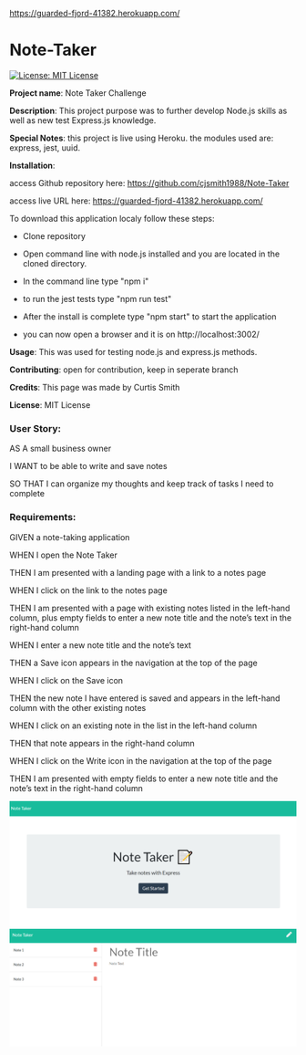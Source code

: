 
https://guarded-fjord-41382.herokuapp.com/
# Note-Taker
[![License: MIT License](https://img.shields.io/badge/License-MIT-brightgreen.svg)](https://choosealicense.com/licenses/mit/)
 
**Project name**: Note Taker Challenge

**Description**: This project purpose was to further develop Node.js skills as well as new test Express.js knowledge.

**Special Notes**: this project is live using Heroku. the modules used are: express, jest, uuid.

**Installation**: 	

access Github repository here: https://github.com/cjsmith1988/Note-Taker

access live URL here: https://guarded-fjord-41382.herokuapp.com/

To download this application localy follow these steps:

- Clone repository

- Open command line with node.js installed and you are located in the cloned directory.

- In the command line type "npm i"

- to run the jest tests type "npm run test"

- After the install is complete type "npm start" to start the application

- you can now open a browser and it is on http://localhost:3002/

**Usage**: This was used for testing node.js and express.js methods.

**Contributing**: open for contribution, keep in seperate branch

**Credits**: This page was made by Curtis Smith

**License**: MIT License

### User Story:

AS A small business owner

I WANT to be able to write and save notes

SO THAT I can organize my thoughts and keep track of tasks I need to complete

### Requirements:

GIVEN a note-taking application

WHEN I open the Note Taker

THEN I am presented with a landing page with a link to a notes page

WHEN I click on the link to the notes page

THEN I am presented with a page with existing notes listed in the left-hand column, plus empty fields to enter a new note title and the note’s text in the right-hand column

WHEN I enter a new note title and the note’s text

THEN a Save icon appears in the navigation at the top of the page

WHEN I click on the Save icon

THEN the new note I have entered is saved and appears in the left-hand column with the other existing notes

WHEN I click on an existing note in the list in the left-hand column

THEN that note appears in the right-hand column

WHEN I click on the Write icon in the navigation at the top of the page

THEN I am presented with empty fields to enter a new note title and the note’s text in the right-hand column

![Homepage view](https://github.com/cjsmith1988/Note-Taker/blob/main/images/indexScreenGrab.PNG?raw=true)
![notes view](https://github.com/cjsmith1988/Note-Taker/blob/main/images/notesScreenGrab.PNG?raw=true)
